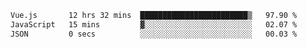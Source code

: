 <!--START_SECTION:waka-->

```txt
Vue.js       12 hrs 32 mins  ████████████████████████▒   97.90 %
JavaScript   15 mins         ▓░░░░░░░░░░░░░░░░░░░░░░░░   02.07 %
JSON         0 secs          ░░░░░░░░░░░░░░░░░░░░░░░░░   00.03 %
```

<!--END_SECTION:waka-->
